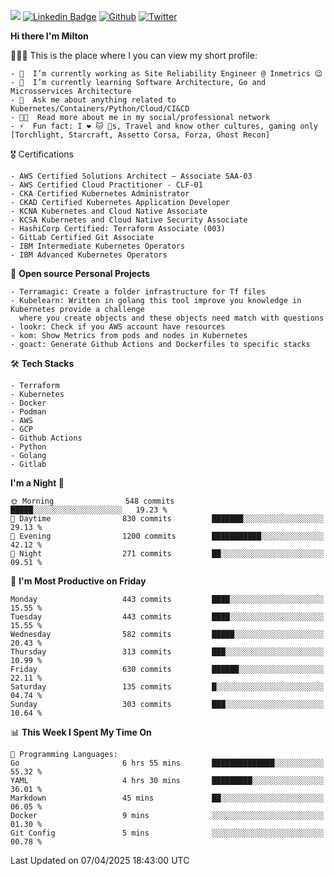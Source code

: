 ![](https://komarev.com/ghpvc/?username=miltlima&color=blueviolet) [![Linkedin Badge](https://img.shields.io/badge/-LinkedIn-blue?style=flat-square&logo=Linkedin&logoColor=white&link=https://www.linkedin.com/in/miltonlimaj/)](https://www.linkedin.com/in/miltonlimaj/) [![Github](https://img.shields.io/github/followers/miltlima?style=social)](https://github.com/miltlima?tab=followers) [![Twitter](https://img.shields.io/twitter/follow/milt_lima?style=social)](https://twitter.com/milt_lima)
 


     
**Hi there I'm Milton**

👨🏽‍💻 This is the place where I you can view my short profile:
```text
- 🔭  I’m currently working as Site Reliability Engineer @ Inmetrics 😉
- 🌱  I’m currently learning Software Architecture, Go and Microsservices Architecture
- 💬  Ask me about anything related to Kubernetes/Containers/Python/Cloud/CI&CD
- 👨‍💻  Read more about me in my social/professional network
- ⚡  Fun fact: I ❤️ 🐱 🐶s, Travel and know other cultures, gaming only [Torchlight, Starcraft, Assetto Corsa, Forza, Ghost Recon]
```
🎖 Certifications
```text
- AWS Certified Solutions Architect – Associate SAA-03
- AWS Certified Cloud Practitioner - CLF-01
- CKA Certified Kubernetes Administrator
- CKAD Certified Kubernetes Application Developer
- KCNA Kubernetes and Cloud Native Associate
- KCSA Kubernetes and Cloud Native Security Associate
- HashiCorp Certified: Terraform Associate (003)
- GitLab Certified Git Associate
- IBM Intermediate Kubernetes Operators
- IBM Advanced Kubernetes Operators
```
📐 **Open source Personal Projects**

```text
- Terramagic: Create a folder infrastructure for Tf files
- Kubelearn: Written in golang this tool improve you knowledge in Kubernetes provide a challenge
  where you create objects and these objects need match with questions
- lookr: Check if you AWS account have resources
- kom: Show Metrics from pods and nodes in Kubernetes
- goact: Generate Github Actions and Dockerfiles to specific stacks
```
🛠 **Tech Stacks**

```text
- Terraform
- Kubernetes
- Docker
- Podman
- AWS
- GCP
- Github Actions
- Python
- Golang
- Gitlab
```         

<!--START_SECTION:waka-->
**I'm a Night 🦉** 

```text
🌞 Morning                548 commits         █████░░░░░░░░░░░░░░░░░░░░   19.23 % 
🌆 Daytime                830 commits         ███████░░░░░░░░░░░░░░░░░░   29.13 % 
🌃 Evening                1200 commits        ███████████░░░░░░░░░░░░░░   42.12 % 
🌙 Night                  271 commits         ██░░░░░░░░░░░░░░░░░░░░░░░   09.51 % 
```
📅 **I'm Most Productive on Friday** 

```text
Monday                   443 commits         ████░░░░░░░░░░░░░░░░░░░░░   15.55 % 
Tuesday                  443 commits         ████░░░░░░░░░░░░░░░░░░░░░   15.55 % 
Wednesday                582 commits         █████░░░░░░░░░░░░░░░░░░░░   20.43 % 
Thursday                 313 commits         ███░░░░░░░░░░░░░░░░░░░░░░   10.99 % 
Friday                   630 commits         ██████░░░░░░░░░░░░░░░░░░░   22.11 % 
Saturday                 135 commits         █░░░░░░░░░░░░░░░░░░░░░░░░   04.74 % 
Sunday                   303 commits         ███░░░░░░░░░░░░░░░░░░░░░░   10.64 % 
```


📊 **This Week I Spent My Time On** 

```text
💬 Programming Languages: 
Go                       6 hrs 55 mins       ██████████████░░░░░░░░░░░   55.32 % 
YAML                     4 hrs 30 mins       █████████░░░░░░░░░░░░░░░░   36.01 % 
Markdown                 45 mins             ██░░░░░░░░░░░░░░░░░░░░░░░   06.05 % 
Docker                   9 mins              ░░░░░░░░░░░░░░░░░░░░░░░░░   01.30 % 
Git Config               5 mins              ░░░░░░░░░░░░░░░░░░░░░░░░░   00.78 % 
```


 Last Updated on 07/04/2025 18:43:00 UTC
<!--END_SECTION:waka-->
